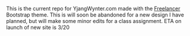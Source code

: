 This is the current repo for YjangWynter.com  made with the [Freelancer](http://startbootstrap.com/template-overviews/freelancer/) Bootstrap theme. This is will soon be abandoned for a new design I have planned, but will make some minor edits for a class assignment. ETA on launch of new site is 3/20